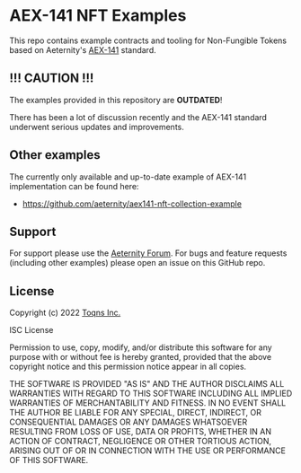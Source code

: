 # AEX-141 NFT Examples
This repo contains example contracts and tooling for Non-Fungible Tokens based on Aeternity's [AEX-141](https://github.com/aeternity/AEXs/blob/master/AEXS/aex-141.md) standard.

## !!! CAUTION !!!

The examples provided in this repository are **OUTDATED**!

There has been a lot of discussion recently and the AEX-141 standard underwent serious updates and improvements.

## Other examples

The currently only available and up-to-date example of AEX-141 implementation can be found here:
- https://github.com/aeternity/aex141-nft-collection-example

## Support
For support please use the [Aeternity Forum](https://forum.aeternity.com/t/aeternity-nft-token-standard/9781).
For bugs and feature requests (including other examples) please open an issue on this GitHub repo.

## License
Copyright (c) 2022 [Toqns Inc.](https://toqns.com)

ISC License

Permission to use, copy, modify, and/or distribute this software for any
purpose with or without fee is hereby granted, provided that the above
copyright notice and this permission notice appear in all copies.

THE SOFTWARE IS PROVIDED "AS IS" AND THE AUTHOR DISCLAIMS ALL WARRANTIES WITH
REGARD TO THIS SOFTWARE INCLUDING ALL IMPLIED WARRANTIES OF MERCHANTABILITY
AND FITNESS. IN NO EVENT SHALL THE AUTHOR BE LIABLE FOR ANY SPECIAL, DIRECT,
INDIRECT, OR CONSEQUENTIAL DAMAGES OR ANY DAMAGES WHATSOEVER RESULTING FROM
LOSS OF USE, DATA OR PROFITS, WHETHER IN AN ACTION OF CONTRACT, NEGLIGENCE OR
OTHER TORTIOUS ACTION, ARISING OUT OF OR IN CONNECTION WITH THE USE OR
PERFORMANCE OF THIS SOFTWARE.
